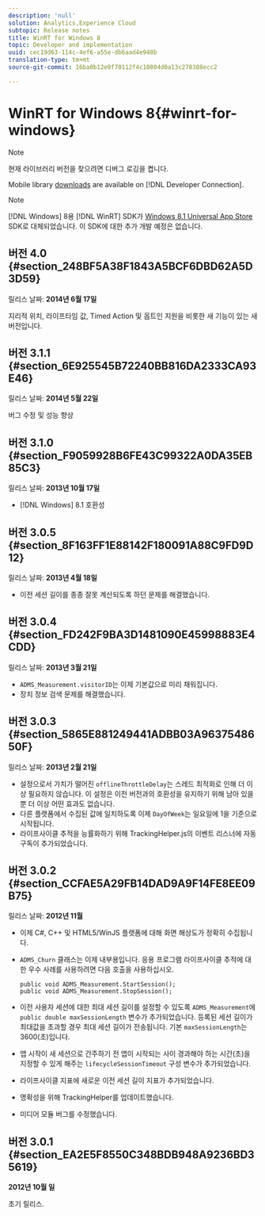 ```yaml
---
description: 'null'
solution: Analytics,Experience Cloud
subtopic: Release notes
title: WinRT for Windows 8
topic: Developer and implementation
uuid: cec19d63-114c-4ef6-a55e-db6aad4e948b
translation-type: tm+mt
source-git-commit: 16ba0b12e0f70112f4c10804d0a13c278388ecc2

---
```



# WinRT for Windows 8{#winrt-for-windows}

>[!NOTE]
>
>현재 라이브러리 버전을 찾으려면 디버그 로깅을 켭니다.

Mobile library [downloads](https://marketing.adobe.com/developer/get-started/mobile/c-measuring-mobile-applications) are available on [!DNL Developer Connection].

>[!NOTE]
>
>[!DNL Windows] 8용 [!DNL WinRT] SDK가 [Windows 8.1 Universal App Store](../appmeasurement-release-notes/c-release-notes-winu.md) SDK로 대체되었습니다. 이 SDK에 대한 추가 개발 예정은 없습니다.

## 버전 4.0 {#section_248BF5A38F1843A5BCF6DBD62A5D3D59}

릴리스 날짜: **2014년 6월 17일**

지리적 위치, 라이프타임 값, Timed Action 및 옵트인 지원을 비롯한 새 기능이 있는 새 버전입니다.

## 버전 3.1.1 {#section_6E925545B72240BB816DA2333CA93E46}

릴리스 날짜: **2014년 5월 22일**

버그 수정 및 성능 향상

## 버전 3.1.0 {#section_F9059928B6FE43C99322A0DA35EB85C3}

릴리스 날짜: **2013년 10월 17일**

* [!DNL Windows] 8.1 호환성

## 버전 3.0.5 {#section_8F163FF1E88142F180091A88C9FD9D12}

릴리스 날짜: **2013년 4월 18일**

* 이전 세션 길이를 종종 잘못 계산되도록 하던 문제를 해결했습니다.

## 버전 3.0.4 {#section_FD242F9BA3D1481090E45998883E4CDD}

릴리스 날짜: **2013년 3월 21일**

* `ADMS_Measurement.visitorID`는 이제 기본값으로 미리 채워집니다.
* 장치 정보 검색 문제를 해결했습니다.

## 버전 3.0.3 {#section_5865E881249441ADBB03A9637548650F}

릴리스 날짜: **2013년 2월 21일**

* 설정으로서 가치가 떨어진 `offlineThrottleDelay`는 스레드 최적화로 인해 더 이상 필요하지 않습니다. 이 설정은 이전 버전과의 호환성을 유지하기 위해 남아 있을 뿐 더 이상 어떤 효과도 없습니다.
* 다른 플랫폼에서 수집된 값에 일치하도록 이제 `DayOfWeek`는 일요일에 1을 기준으로 시작됩니다.
* 라이프사이클 추적을 능률화하기 위해 TrackingHelper.js의 이벤트 리스너에 자동 구독이 추가되었습니다.

## 버전 3.0.2 {#section_CCFAE5A29FB14DAD9A9F14FE8EE09B75}

릴리스 날짜: **2012년 11월**

* 이제 C#, C++ 및 HTML5/WinJS 플랫폼에 대해 화면 해상도가 정확히 수집됩니다.
* `ADMS_Churn` 클래스는 이제 내부용입니다. 응용 프로그램 라이프사이클 추적에 대한 우수 사례를 사용하려면 다음 호출을 사용하십시오.

   ```
   public void ADMS_Measurement.StartSession(); 
   public void ADMS_Measurement.StopSession();
   ```

* 이전 사용자 세션에 대한 최대 세션 길이를 설정할 수 있도록 `ADMS_Measurement`에 `public double maxSessionLength` 변수가 추가되었습니다. 등록된 세션 길이가 최대값을 초과할 경우 최대 세션 길이가 전송됩니다. 기본 `maxSessionLength`는 3600(초)입니다.
* 앱 시작이 새 세션으로 간주하기 전 앱이 시작되는 사이 경과해야 하는 시간(초)을 지정할 수 있게 해주는 `lifecycleSessionTimeout` 구성 변수가 추가되었습니다.
* 라이프사이클 지표에 새로운 이전 세션 길이 지표가 추가되었습니다.
* 명확성을 위해 TrackingHelper를 업데이트했습니다.
* 미디어 모듈 버그를 수정했습니다.

## 버전 3.0.1 {#section_EA2E5F8550C348BDB948A9236BD35619}

**2012년 10월 일**

초기 릴리스.
